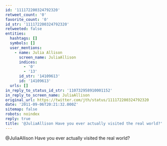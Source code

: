 ```yaml
---
id: '111172200324792320'
retweet_count: '0'
favorite_count: '0'
id_str: '111172200324792320'
retweeted: false
entities:
  hashtags: []
  symbols: []
  user_mentions:
    - name: Julia Allison
      screen_name: JuliaAllison
      indices:
        - '0'
        - '13'
      id_str: '14109613'
      id: '14109613'
  urls: []
in_reply_to_status_id_str: '110732958910001152'
in_reply_to_screen_name: JuliaAllison
original_url: https://twitter.com/jth/status/111172200324792320
date: '2011-09-06T20:21:32.000Z'
sitemap: false
robots: noindex
reply: true
title: '@JuliaAllison Have you ever actually visited the real world?'
---
```


@JuliaAllison Have you ever actually visited the real world?